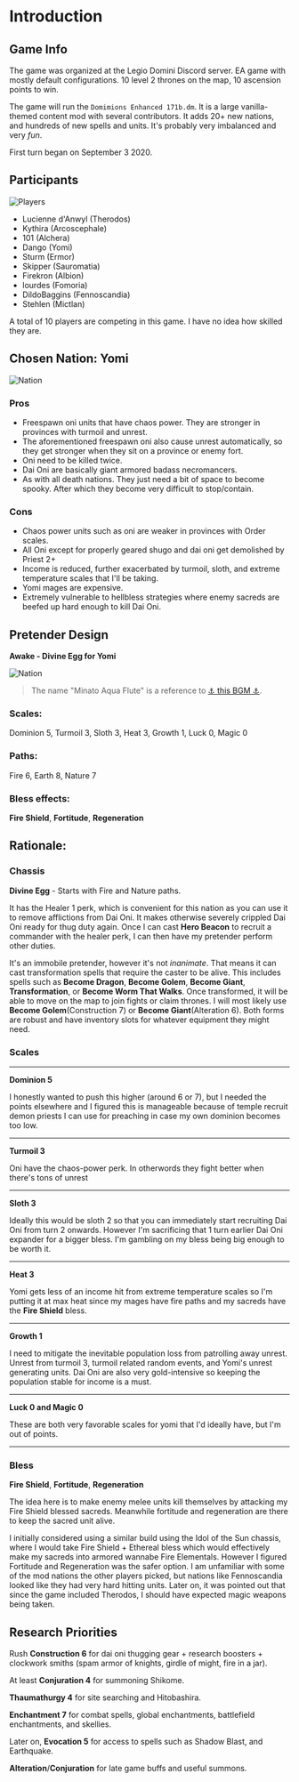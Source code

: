 # Introduction

## Game Info
The game was organized at the Legio Domini Discord server.
EA game with mostly default configurations.
10 level 2 thrones on the map, 10 ascension points to win.

The game will run the ```Domimions Enhanced 171b.dm```.
It is a large vanilla-themed content mod with several contributors. It adds 20+ new nations, and hundreds of new spells and units.
It's probably very imbalanced and very _fun_.

First turn began on September 3 2020.

## Participants

![Players](../../images/tenders.png "Players")

* Lucienne d'Anwyl (Therodos)
* Kythira (Arcoscephale)
* 101 (Alchera)
* Dango (Yomi)
* Sturm (Ermor)
* Skipper (Sauromatia)
* Firekron (Albion)
* lourdes (Fomoria)
* DildoBaggins (Fennoscandia)
* Stehlen (Mictlan)

A total of 10 players are competing in this game. I have no idea how skilled they are.


## Chosen Nation: Yomi

![Nation](../../images/nation.png "Yomi")

### Pros
- Freespawn oni units that have chaos power. They are stronger in provinces with turmoil and unrest.
- The aforementioned freespawn oni also cause unrest automatically, so they get stronger when they sit on a province or enemy fort.
- Oni need to be killed twice.
- Dai Oni are basically giant armored badass necromancers.
- As with all death nations. They just need a bit of space to become spooky. After which they become very difficult to stop/contain.

### Cons
- Chaos power units such as oni are weaker in provinces with Order scales.
- All Oni except for properly geared shugo and dai oni get demolished by Priest 2+
- Income is reduced, further exacerbated by turmoil, sloth, and extreme temperature scales that I'll be taking.
- Yomi mages are expensive.
- Extremely vulnerable to hellbless strategies where enemy sacreds are beefed up hard enough to kill Dai Oni.


## Pretender Design

**Awake - Divine Egg for Yomi**

![Nation](../../images/pretender.png "Yomi")

> The name "Minato Aqua Flute" is a reference to [⚓️ this BGM ⚓️](https://www.youtube.com/watch?v=bNBEgmsEXII).

### Scales:
Dominion 5, Turmoil 3, Sloth 3, Heat 3,  Growth 1, Luck 0, Magic 0

### Paths:
Fire 6, Earth 8, Nature 7

### Bless effects:
**Fire Shield**, **Fortitude**, **Regeneration**


## Rationale:

### Chassis
**Divine Egg** - Starts with Fire and Nature paths.

It has the Healer 1 perk, which is convenient for this nation as you can use it to remove afflictions from Dai Oni. It makes otherwise severely crippled Dai Oni ready for thug duty again.
Once I can cast **Hero Beacon** to recruit a commander with the healer perk, I can then have my pretender perform other duties.

It's an immobile pretender, however it's not _inanimate_. That means it can cast transformation spells that require the caster to be alive. This includes spells such as **Become Dragon**, **Become Golem**, **Become Giant**, **Transformation**, or **Become Worm That Walks**. Once transformed, it will be able to move on the map to join fights or claim thrones. I will most likely use **Become Golem**(Construction 7) or **Become Giant**(Alteration 6). Both forms are robust and have inventory slots for whatever equipment they might need.

### Scales

___
**Dominion 5**

I honestly wanted to push this higher (around 6 or 7), but I needed the points elsewhere and I figured this is manageable because of temple recruit demon priests I can use for preaching in case my own dominion becomes too low.

___
**Turmoil 3**

Oni have the chaos-power perk. In otherwords they fight better when there's tons of unrest

___
**Sloth 3**

Ideally this would be sloth 2 so that you can immediately start recruiting Dai Oni from turn 2 onwards.
However I'm sacrificing that 1 turn earlier Dai Oni expander for a bigger bless. I'm gambling on my bless being big enough to be worth it.

___
**Heat 3**

Yomi gets less of an income hit from extreme temperature scales so I'm putting it at max heat since my mages have fire paths and my sacreds have the __Fire Shield__ bless.

___
**Growth 1**

I need to mitigate the inevitable population loss from patrolling away unrest.
Unrest from turmoil 3, turmoil related random events, and Yomi's unrest generating units. Dai Oni are also very gold-intensive so keeping the population stable for income is a must.

___
**Luck 0 and Magic 0**

These are both very favorable scales for yomi that I'd ideally have, but I'm out of points.

___
### Bless

**Fire Shield**, **Fortitude**, **Regeneration**

The idea here is to make enemy melee units kill themselves by attacking my Fire Shield blessed sacreds. Meanwhile fortitude and regeneration are there to keep the sacred unit alive.

I initially considered using a similar build using the Idol of the Sun chassis, where I would take Fire Shield + Ethereal bless which would effectively make my sacreds into armored wannabe Fire Elementals. However I figured Fortitude and Regeneration was the safer option. I am unfamiliar with some of the mod nations the other players picked, but nations like Fennoscandia looked like they had very hard hitting units. Later on, it was pointed out that since the game included Therodos, I should have expected magic weapons being taken.


## Research Priorities

Rush **Construction 6** for dai oni thugging gear + research boosters + clockwork smiths (spam armor of knights, girdle of might, fire in a jar).

At least **Conjuration 4** for summoning Shikome.

**Thaumathurgy 4** for site searching and Hitobashira.

**Enchantment 7** for combat spells, global enchantments, battlefield enchantments, and skellies.

Later on, **Evocation 5** for access to spells such as Shadow Blast, and Earthquake.

**Alteration**/**Conjuration** for late game buffs and useful summons.
